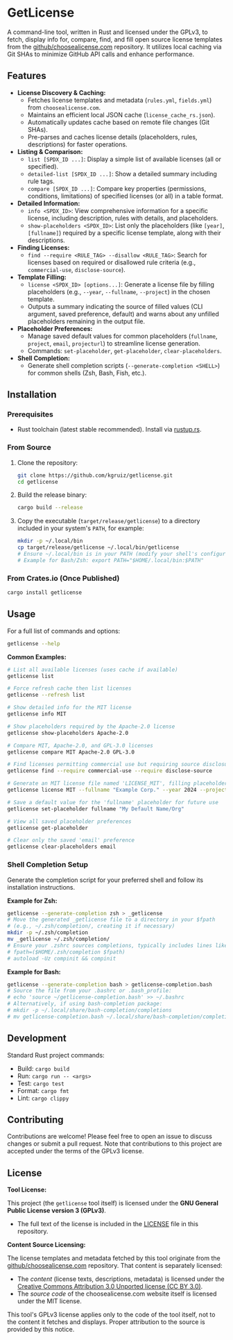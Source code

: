 # GetLicense

A command-line tool, written in Rust and licensed under the GPLv3, to fetch, display info for, compare, find, and fill open source license templates from the [github/choosealicense.com](https://github.com/github/choosealicense.com) repository. It utilizes local caching via Git SHAs to minimize GitHub API calls and enhance performance.

## Features

* **License Discovery & Caching:**
  * Fetches license templates and metadata (`rules.yml`, `fields.yml`) from `choosealicense.com`.
  * Maintains an efficient local JSON cache (`license_cache_rs.json`).
  * Automatically updates cache based on remote file changes (Git SHAs).
  * Pre-parses and caches license details (placeholders, rules, descriptions) for faster operations.
* **Listing & Comparison:**
  * `list [SPDX_ID ...]`: Display a simple list of available licenses (all or specified).
  * `detailed-list [SPDX_ID ...]`: Show a detailed summary including rule tags.
  * `compare [SPDX_ID ...]`: Compare key properties (permissions, conditions, limitations) of specified licenses (or all) in a table format.
* **Detailed Information:**
  * `info <SPDX_ID>`: View comprehensive information for a specific license, including description, rules with details, and placeholders.
  * `show-placeholders <SPDX_ID>`: List only the placeholders (like `[year]`, `[fullname]`) required by a specific license template, along with their descriptions.
* **Finding Licenses:**
  * `find --require <RULE_TAG> --disallow <RULE_TAG>`: Search for licenses based on required or disallowed rule criteria (e.g., `commercial-use`, `disclose-source`).
* **Template Filling:**
  * `license <SPDX_ID> [options...]`: Generate a license file by filling placeholders (e.g., `--year`, `--fullname`, `--project`) in the chosen template.
  * Outputs a summary indicating the source of filled values (CLI argument, saved preference, default) and warns about any unfilled placeholders remaining in the output file.
* **Placeholder Preferences:**
  * Manage saved default values for common placeholders (`fullname`, `project`, `email`, `projecturl`) to streamline license generation.
  * Commands: `set-placeholder`, `get-placeholder`, `clear-placeholders`.
* **Shell Completion:**
  * Generate shell completion scripts (`--generate-completion <SHELL>`) for common shells (Zsh, Bash, Fish, etc.).

## Installation

### Prerequisites

* Rust toolchain (latest stable recommended). Install via [rustup.rs](https://rustup.rs/).

### From Source

1. Clone the repository:

    ```bash
    git clone https://github.com/kgruiz/getlicense.git
    cd getlicense
    ```

2. Build the release binary:

    ```bash
    cargo build --release
    ```

3. Copy the executable (`target/release/getlicense`) to a directory included in your system's `PATH`, for example:

    ```bash
    mkdir -p ~/.local/bin
    cp target/release/getlicense ~/.local/bin/getlicense
    # Ensure ~/.local/bin is in your PATH (modify your shell's configuration file accordingly)
    # Example for Bash/Zsh: export PATH="$HOME/.local/bin:$PATH"
    ```

### From Crates.io (Once Published)

```bash
cargo install getlicense
```

## Usage

For a full list of commands and options:

```bash
getlicense --help
```

**Common Examples:**

```bash
# List all available licenses (uses cache if available)
getlicense list

# Force refresh cache then list licenses
getlicense --refresh list

# Show detailed info for the MIT license
getlicense info MIT

# Show placeholders required by the Apache-2.0 license
getlicense show-placeholders Apache-2.0

# Compare MIT, Apache-2.0, and GPL-3.0 licenses
getlicense compare MIT Apache-2.0 GPL-3.0

# Find licenses permitting commercial use but requiring source disclosure
getlicense find --require commercial-use --require disclose-source

# Generate an MIT license file named 'LICENSE_MIT', filling placeholders
getlicense license MIT --fullname "Example Corp." --year 2024 --project "My Project" -o LICENSE_MIT

# Save a default value for the 'fullname' placeholder for future use
getlicense set-placeholder fullname "My Default Name/Org"

# View all saved placeholder preferences
getlicense get-placeholder

# Clear only the saved 'email' preference
getlicense clear-placeholders email
```

### Shell Completion Setup

Generate the completion script for your preferred shell and follow its installation instructions.

**Example for Zsh:**

```bash
getlicense --generate-completion zsh > _getlicense
# Move the generated _getlicense file to a directory in your $fpath
# (e.g., ~/.zsh/completion/, creating it if necessary)
mkdir -p ~/.zsh/completion
mv _getlicense ~/.zsh/completion/
# Ensure your .zshrc sources completions, typically includes lines like:
# fpath=($HOME/.zsh/completion $fpath)
# autoload -Uz compinit && compinit
```

**Example for Bash:**

```bash
getlicense --generate-completion bash > getlicense-completion.bash
# Source the file from your .bashrc or .bash_profile:
# echo 'source ~/getlicense-completion.bash' >> ~/.bashrc
# Alternatively, if using bash-completion package:
# mkdir -p ~/.local/share/bash-completion/completions
# mv getlicense-completion.bash ~/.local/share/bash-completion/completions/getlicense
```

## Development

Standard Rust project commands:

* Build: `cargo build`
* Run: `cargo run -- <args>`
* Test: `cargo test`
* Format: `cargo fmt`
* Lint: `cargo clippy`

## Contributing

Contributions are welcome! Please feel free to open an issue to discuss changes or submit a pull request. Note that contributions to this project are accepted under the terms of the GPLv3 license.

## License

**Tool License:**

This project (the `getlicense` tool itself) is licensed under the **GNU General Public License version 3 (GPLv3)**.

* The full text of the license is included in the [LICENSE](./LICENSE) file in this repository.

**Content Source Licensing:**

The license templates and metadata fetched by this tool originate from the [github/choosealicense.com](https://github.com/github/choosealicense.com) repository. That content is separately licensed:

* The *content* (license texts, descriptions, metadata) is licensed under the [Creative Commons Attribution 3.0 Unported license (CC BY 3.0)](https://creativecommons.org/licenses/by/3.0/).
* The *source code* of the choosealicense.com website itself is licensed under the MIT license.

This tool's GPLv3 license applies only to the code of the tool itself, not to the content it fetches and displays. Proper attribution to the source is provided by this notice.
